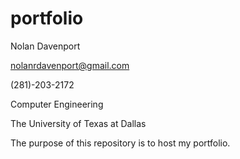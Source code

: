 # portfolio
Nolan Davenport

nolanrdavenport@gmail.com

(281)-203-2172

Computer Engineering

The University of Texas at Dallas


The purpose of this repository is to host my portfolio. 


